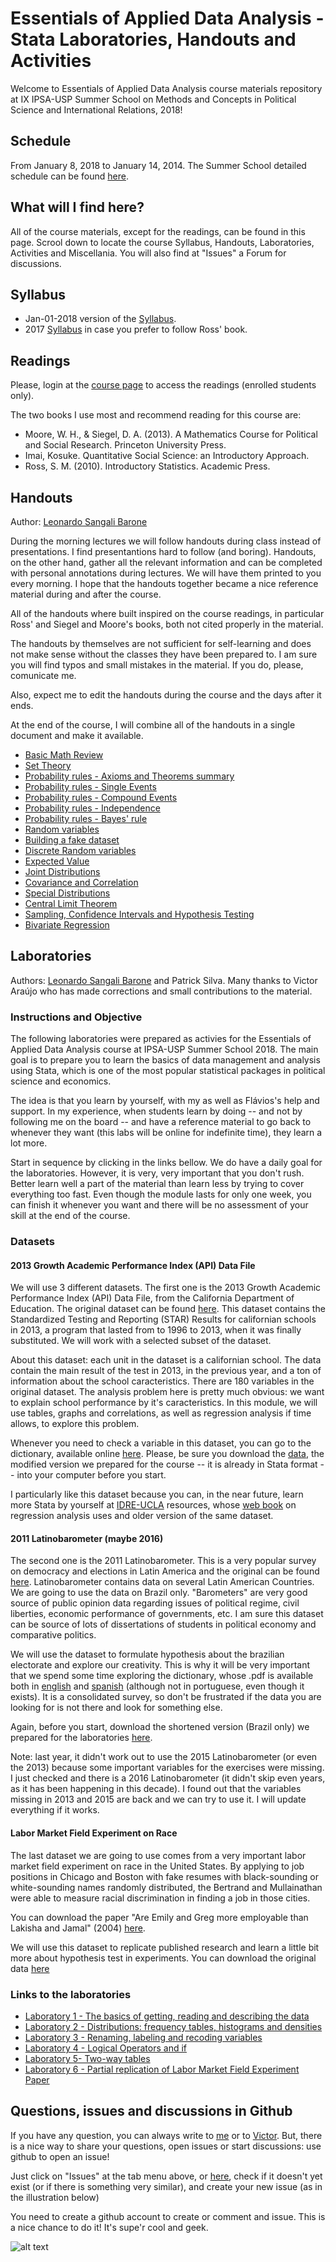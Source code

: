 # Essentials of Applied Data Analysis - Stata Laboratories, Handouts and Activities

Welcome to Essentials of Applied Data Analysis course materials repository at IX IPSA-USP Summer School on Methods and Concepts in Political Science and International Relations, 2018!

##  Schedule

From January 8, 2018 to  January 14, 2014. The Summer School detailed schedule can be found [here](http://summerschool.fflch.usp.br/schedule/detailed-schedule).

##  What will I find here?

All of the course materials, except for the readings, can be found in this page. Scrool down to locate the course Syllabus, Handouts, Laboratories, Activities and Miscellania. You will also find at "Issues" a Forum for discussions.

##  Syllabus

- Jan-01-2018 version of the [Syllabus](https://github.com/leobarone/IPSA_USP_EADA_2018/blob/master/Syllabus/syllabus.pdf).
- 2017 [Syllabus](https://github.com/leobarone/IPSA_USP_EADA_2017/blob/master/Syllabus/syllabus.pdf) in case you prefer to follow Ross' book.

##  Readings

Please, login at the [course page](http://ipsa-usp.com/users/login) to access the readings (enrolled students only).

The two books I use most and recommend reading for this course are:

- Moore, W. H., & Siegel, D. A. (2013). A Mathematics Course for Political and Social Research. Princeton University Press.
- Imai, Kosuke. Quantitative Social Science: an Introductory Approach.
- Ross, S. M. (2010). Introductory Statistics. Academic Press.

## Handouts

Author: [Leonardo Sangali Barone](leonardo.barone@usp.br)

During the morning lectures we will follow handouts during class instead of presentations. I find presentantions hard to follow (and boring). Handouts, on the other hand, gather all the relevant information and can be completed with personal annotations during lectures. We will have them printed to you every morning. I hope that the handouts together became a nice reference material during and after the course. 

All of the handouts where built inspired on the course readings, in particular Ross' and Siegel and Moore's books, both not cited properly in the material.

The handouts by themselves are not sufficient for self-learning and does not make sense without the classes they have been prepared to. I am sure you will find typos and small mistakes in the material. If you do, please, comunicate me.

Also, expect me to edit the handouts during the course and the days after it ends.

At the end of the course, I will combine all of the handouts in a single document and make it available.

- [Basic Math Review](https://github.com/leobarone/IPSA_USP_EADA_2018/blob/master/Handouts/handout_basic_math.pdf)
- [Set Theory](https://github.com/leobarone/IPSA_USP_EADA_2018/blob/master/Handouts/handout_set_theory.pdf)
- [Probability rules - Axioms and Theorems summary](https://github.com/leobarone/IPSA_USP_EADA_2018/blob/master/Handouts/handout_probability_axioms_theorems.pdf)
- [Probability rules - Single Events](https://github.com/leobarone/IPSA_USP_EADA_2018/blob/master/Handouts/handout_probability_single.pdf)
- [Probability rules - Compound Events](https://github.com/leobarone/IPSA_USP_EADA_2018/blob/master/Handouts/handout_probability_compound.pdf)
- [Probability rules - Independence](https://github.com/leobarone/IPSA_USP_EADA_2018/blob/master/Handouts/handout_probability_independence.pdf)
- [Probability rules - Bayes' rule](https://github.com/leobarone/IPSA_USP_EADA_2018/blob/master/Handouts/handout_probability_bayes.pdf)
- [Random variables](https://github.com/leobarone/IPSA_USP_EADA_2018/blob/master/Handouts/handout_random_variables.pdf)
- [Building a fake dataset](https://github.com/leobarone/IPSA_USP_EADA_2018/blob/master/Handouts/handout_building_fake_data.pdf)
- [Discrete Random variables](https://github.com/leobarone/IPSA_USP_EADA_2018/blob/master/Handouts/handout_discrete_random_variables.pdf)
- [Expected Value](https://github.com/leobarone/IPSA_USP_EADA_2018/blob/master/Handouts/handout_expected_value.pdf)
- [Joint Distributions](https://github.com/leobarone/IPSA_USP_EADA_2018/blob/master/Handouts/handout_joint_distributions.pdf)
- [Covariance and Correlation](https://github.com/leobarone/IPSA_USP_EADA_2018/blob/master/Handouts/handout_covariance_correlation.pdf)
- [Special Distributions](https://github.com/leobarone/IPSA_USP_EADA_2018/blob/master/Handouts/handout_special_distributions.pdf)
- [Central Limit Theorem](https://github.com/leobarone/IPSA_USP_EADA_2018/blob/master/Handouts/handout_central_limit_theorem.pdf)
- [Sampling, Confidence Intervals and Hypothesis Testing](https://github.com/leobarone/IPSA_USP_EADA_2018/blob/master/Handouts/handout_hypothesis_testing.pdf)
- [Bivariate Regression](https://github.com/leobarone/IPSA_USP_EADA_2018/blob/master/Handouts/handout_regression.pdf)

##  Laboratories

Authors: [Leonardo Sangali Barone](leonardo.barone@usp.br) and Patrick Silva. Many thanks to Victor Araújo who has made corrections and small contributions to the material.

### Instructions and Objective

The following laboratories were prepared as activies for the Essentials of Applied Data Analysis course at IPSA-USP Summer School 2018. The main goal is to prepare you to learn the basics of data management and analysis using Stata, which is one of the most popular statistical packages in political science and economics.

The idea is that you learn by yourself, with my as well as Flávios's help and support. In my experience, when students learn by doing -- and not by following me on the board -- and have a reference material to go back to whenever they want (this labs will be online for indefinite time), they learn a lot more.

Start in sequence by clicking in the links bellow. We do have a daily goal for the laboratories. However, it is very, very important that you don't rush. Better learn well a part of the material than learn less by trying to cover everything too fast. Even though the module lasts for only one week, you can finish it whenever you want and there will be no assessment of your skill at the end of the course.

### Datasets

#### 2013 Growth Academic Performance Index (API) Data File

We will use 3 different datasets. The first one is the 2013 Growth Academic Performance Index (API) Data File, from the California Department of Education. The original dataset can be found [here](http://www.cde.ca.gov/ta/ac/ap/). This dataset contains the Standardized Testing and Reporting (STAR) Results for californian schools in 2013, a program that lasted from to 1996 to 2013, when it was finally substituted. We will work with a selected subset of the dataset. 

About this dataset: each unit in the dataset is a californian school. The data contain the main result of the test in 2013, in the previous year, and a ton of information about the school caracteristics. There are 180 variables in the original dataset. The analysis problem here is pretty much obvious: we want to explain school performance by it's caracteristics. In this module, we will use tables, graphs and correlations, as well as regression analysis if time allows, to explore this problem.

Whenever you need to check a variable in this dataset, you can go to the dictionary, available online [here](http://www.cde.ca.gov/ta/ac/ap/reclayout13g.asp). Please, be sure you download the [data](https://github.com/leobarone/IPSA_USP_EADA_2018/blob/master/Data/api13_school_data.dta), the modified version we prepared for the course -- it is already in Stata format -- into your computer before you start.

I particularly like this dataset because you can, in the near future, learn more Stata by yourself at [IDRE-UCLA](http://www.ats.ucla.edu/stat/stata/) resources, whose [web book](http://www.ats.ucla.edu/stat/stata/webbooks/reg/chapter1/statareg1.htm) on regression analysis uses and older version of the same dataset.

#### 2011 Latinobarometer (maybe 2016)

The second one is the 2011 Latinobarometer. This is a very popular survey on democracy and elections in Latin America and the original can be found [here](http://www.latinobarometro.org/latContents.jsp). Latinobarometer contains data on several Latin American Countries. We are going to use the data on Brazil only. "Barometers" are very good source of public opinion data regarding issues of political regime, civil liberties, economic performance of governments, etc. I am sure this dataset can be source of lots of dissertations of students in political economy and comparative politics.

We will use the dataset to formulate hypothesis about the brazilian electorate and explore our creativity. This is why it will be very important that we spend some time exploring the dictionary, whose .pdf is available both in [english](https://github.com/leobarone/IPSA_USP_EADA_2018/blob/master/Data/Latinobarometro_2011_eng.pdf) and [spanish](https://github.com/leobarone/IPSA_USP_EADA_2018/blob/master/Data/Latinobarometro_2011_esp.pdf) (although not in portuguese, even though it exists). It is a consolidated survey, so don't be frustrated if the data you are looking for is not there and look for something else.

Again, before you start, download the shortened version (Brazil only) we prepared for the laboratories [here](https://github.com/leobarone/IPSA_USP_EADA_2018/blob/master/Data/Latinobarometro_2011_eng_BR.dta).

Note: last year, it didn't work out to use the 2015 Latinobarometer (or even the 2013) because some important variables for the exercises were missing. I just checked and there is a 2016 Latinobarometer (it didn't skip even years, as it has been happening in this decade). I found out that the variables missing in 2013 and 2015 are back and we can try to use it. I will update everything if it works.

#### Labor Market Field Experiment on Race

The last dataset we are going to use comes from a very important labor market field experiment on race in the United States. By applying to job positions in Chicago and Boston with fake resumes with black-sounding or white-sounding names randomly distributed, the Bertrand and Mullainathan were able to measure racial discrimination in finding a job in those cities.

You can download the paper "Are Emily and Greg more employable than Lakisha and Jamal" (2004) [here](https://github.com/leobarone/IPSA_USP_EADA_2018/blob/master/Miscellania/Bertrand_Mullainathan_paper.pdf). 

We will use this dataset to replicate published research and learn a little bit more about hypothesis test in experiments. You can download the original data [here](https://github.com/leobarone/IPSA_USP_EADA_2018/blob/master/Data/lakisha_aer.dta)

### Links to the laboratories 

- [Laboratory 1 - The basics of getting, reading and describing the data](https://github.com/leobarone/IPSA_USP_EADA_2018/blob/master/Labs/stata_lab_1.md)
- [Laboratory 2 - Distributions: frequency tables, histograms and densities](https://github.com/leobarone/IPSA_USP_EADA_2018/blob/master/Labs/stata_lab_2.md)
- [Laboratory 3 - Renaming, labeling and recoding variables](https://github.com/leobarone/IPSA_USP_EADA_2018/blob/master/Labs/stata_lab_3.md)
- [Laboratory 4 - Logical Operators and if](https://github.com/leobarone/IPSA_USP_EADA_2018/blob/master/Labs/stata_lab_4.md)
- [Laboratory 5- Two-way tables](https://github.com/leobarone/IPSA_USP_EADA_2018/blob/master/Labs/stata_lab_5.md)
- [Laboratory 6 - Partial replication of Labor Market Field Experiment Paper](https://github.com/leobarone/IPSA_USP_EADA_2018/blob/master/Labs/stata_lab_6.md)

## Questions, issues and discussions in Github

If you have any question, you can always write to [me](leobarone@gmail.com) or to [Victor](victor.asaraujo@gmail.com). But, there is a nice way to share your questions, open issues or start discussions: use github to open an issue!

Just click on "Issues" at the tab menu above, or [here](https://github.com/leobarone/IPSA_USP_EADA_2018/issues), check if it doesn't yet exist (or if there is something very similar), and create your new issue (as in the illustration below)

You need to create a github account to create or comment and issue. This is a nice chance to do it! It's supe'r cool and geek.

![alt text](https://github.com/leobarone/IPSA_USP_EADA_2018/blob/master/Miscellania/issues.png "How to open issues")